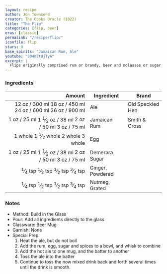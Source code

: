 ```yaml
---
layout: recipe
author: Jon Townsend
creator: The Cooks Oracle (1822)
title: "The Flip"
categories: [flip, beer]
eras: [classic]
permalink: "/recipe/flip/"
iconfile: flip
stars: 0
base_spirits: "Jamaican Rum, Ale"
youtube: "S04mZtUjTyA"
excerpt: |
  Flips originally comprised rum or brandy, beer and molasses or sugar, mixed together then heated with a red-hot poker which caramelised the drink and made it bubble and froth. Over time, a tin or copper vessel known as an ale-warmer replaced the poker. Helped by sailors, the Flip crossed the Atlantic where President George Washington became a notable Flip drinker. Here is one of the first complete recipes for a flip from <i>The Cooks Oracle</i>:<blockquote>To make a quart of Flip: Put the Ale on the fire to warm, beat up three or four Eggs with four ounces of moist Sugar, a teaspoon full of grated Nutmeg or Ginger, and a quartern of good old Rum or Brandy.<br>When the Ale is near to boil put it into one pitcher, and the Rum and the Eggs, etc into another; turn it from one pitcher into another until it is smooth as cream.<br><cite>The Cooks Oracle, 1822</cite>
---
```


### Ingredients

|   Amount | Ingredient       | Brand            |
| -------: | ---------------- | ---------------- |
|    <span class="onex active">12 oz  / 300 ml</span> <span class="onehalfx">18 oz  / 450 ml</span> <span class="twox">24 oz  / 600 ml</span> <span class="threex">36 oz  / 900 ml</span>| Ale              | Old Speckled Hen |
|     <span class="onex active">1 oz  / 25 ml</span> <span class="onehalfx">1 <sup>1</sup>&frasl;<sub>2</sub> oz  / 38 ml</span> <span class="twox">2 oz  / 50 ml</span> <span class="threex">3 oz  / 75 ml</span>| Jamaican Rum     | Smith & Cross    |
|  <span class="onex active">1 whole </span> <span class="onehalfx">1 <sup>1</sup>&frasl;<sub>2</sub> whole </span> <span class="twox">2 whole </span> <span class="threex">3 whole </span>| Egg              |
|     <span class="onex active">1 oz  / 25 ml</span> <span class="onehalfx">1 <sup>1</sup>&frasl;<sub>2</sub> oz  / 38 ml</span> <span class="twox">2 oz  / 50 ml</span> <span class="threex">3 oz  / 75 ml</span>| Demerara Sugar   |
| <span class="onex active"> <sup>1</sup>&frasl;<sub>4</sub> tsp </span> <span class="onehalfx"> <sup>1</sup>&frasl;<sub>2</sub> tsp </span> <span class="twox"> <sup>1</sup>&frasl;<sub>2</sub> tsp </span> <span class="threex"> <sup>3</sup>&frasl;<sub>4</sub> tsp </span>| Ginger, Powdered |
| <span class="onex active"> <sup>1</sup>&frasl;<sub>4</sub> tsp </span> <span class="onehalfx"> <sup>1</sup>&frasl;<sub>2</sub> tsp </span> <span class="twox"> <sup>1</sup>&frasl;<sub>2</sub> tsp </span> <span class="threex"> <sup>3</sup>&frasl;<sub>4</sub> tsp </span>| Nutmeg, Grated   |

### Notes

- Method: Build in the Glass
- Pour: Add all ingredients directly to the glass
- Glassware: Beer Mug
- Garnish: None
- Special Prep:
  1. Heat the ale, but do not boil
  1. Add the rum, egg, sugar and spices to a bowl, and whisk to combine
  1. Add the hot ale to one mug, and the batter to another
  1. Toss the ale into the batter
  1. Continue to toss the now mixed drink back and forth several times until the drink is smooth.

    
<script type="application/ld+json">
{
  "@context": "https://schema.org",
  "@type": "Recipe",
  "author": {
    "@type": "Person",
    "name": "{{ page.author }}"
    },
  "image": "{%- for page in page.categories limit: 1 %}{% assign cat = site.data.categories | where: "slug", page | first %}{{ site.url }}{{ site.baseurl}}/assets/images/category_{{cat.slug}}.svg{% endfor -%}",
  "description": "{{ page.excerpt | strip_html | replace: '"', "'" }}",
  "recipeIngredient": [
  " 12 oz Ale ",
  "1 oz Jamaican Rum",
  " 1 whole Egg ",
  "1 oz Demerara Sugar",
  "0.25 tsp Ginger, Powdered",
  "0.25 tsp Nutmeg, Grated"
    ],
  "name": "{{ page.title }}",
  "recipeInstructions": [
    {
      "@type": "HowToStep",
      "text": "- Method: Build in the Glass"
    },
    {
      "@type": "HowToStep",
      "text": "- Pour: Add all ingredients directly to the glass"
    },
    {
      "@type": "HowToStep",
      "text": "- Glassware: Beer Mug"
    },
    {
      "@type": "HowToStep",
      "text": "- Garnish: None"
    },
    {
      "@type": "HowToStep",
      "text": "- Special Prep:"
    },
    {
      "@type": "HowToStep",
      "text": "  1. Heat the ale, but do not boil"
    },
    {
      "@type": "HowToStep",
      "text": "  1. Add the rum, egg, sugar and spices to a bowl, and whisk to combine"
    },
    {
      "@type": "HowToStep",
      "text": "  1. Add the hot ale to one mug, and the batter to another"
    },
    {
      "@type": "HowToStep",
      "text": "  1. Toss the ale into the batter"
    },
    {
      "@type": "HowToStep",
      "text": "  1. Continue to toss the now mixed drink back and forth several times until the drink is smooth."
    }
    ],
  "recipeYield": "1 cocktail",
  "recipeCategory": "cocktail",
  {% if page.stars and site.data.ratings[page.iconfile].ratings -%}"aggregateRating": {
   "@type": "AggregateRating",
   "ratingValue": "{%- include stars_metadata.html %}",
   "bestRating": "5",
   "reviewCount": "2"},{%- endif %}
  "recipeCuisine": "global",
  "prepTime": "PT20M",
  "cookTime": "PT15S",
  "keywords": "{{ page.title }}, cocktail, {{ page.eras }}, {%- include category_metadata.html -%}, {%- include spirits_metadata.html -%}"
}
</script>

    